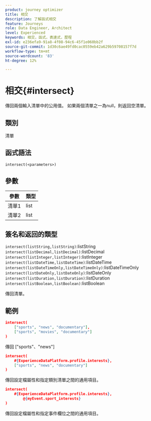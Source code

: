 ```yaml
---
product: journey optimizer
title: 相交
description: 了解函式相交
feature: Journeys
role: Data Engineer, Architect
level: Experienced
keywords: 相交，函式，表達式，歷程
exl-id: e236efa9-91a8-4f08-94c6-45f1e060bb2f
source-git-commit: 1d30c6ae49fd0cac0559eb42a629b59708157f7d
workflow-type: tm+mt
source-wordcount: '83'
ht-degree: 12%

---
```


# 相交{#intersect}

傳回兩個輸入清單中的公用值。 如果兩個清單之一為null，則返回空清單。

## 類別

清單

## 函式語法

`intersect(<parameters>)`

## 參數

| 參數 | 類型 |
|-----------|------------------|
| 清單1 | list |
| 清單2 | list |

## 簽名和返回的類型

`intersect(listString,listString)`:listString
`intersect(listDecimal,listDecimal)`:listDecimal
`intersect(listInteger,listInteger)`:listInteger
`intersect(listDateTime,listDateTime)`:listDateTime
`intersect(listDateTimeOnly,listDateTimeOnly)`:listDateTimeOnly
`intersect(listDateOnly,listDateOnly)`:listDateOnly
`intersect(listDuration,listDuration)`:listDuration
`intersect(listBoolean,listBoolean)`:listBoolean

傳回清單。

## 範例

```json
intersect(
    ["sports", "news", "documentary"],
    ["sports", "movies", "documentary"]
)
```

傳回 [&quot;sports&quot;、&quot;news&quot;]

```json
intersect(
    #{ExperienceDataPlatform.profile.interests},
    ["sports", "news", "documentary"]
)
```

傳回設定檔屬性和指定類別清單之間的通用項目。

```json
intersect(
    #{ExperienceDataPlatform.profile.interests},
        @{myEvent.sport_interests}
)
```

傳回設定檔屬性和指定事件欄位之間的通用項目。
